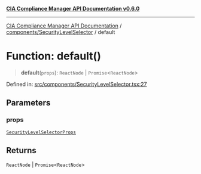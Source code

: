 [**CIA Compliance Manager API Documentation v0.6.0**](../../../README.md)

***

[CIA Compliance Manager API Documentation](../../../modules.md) / [components/SecurityLevelSelector](../README.md) / default

# Function: default()

> **default**(`props`): `ReactNode` \| `Promise`\<`ReactNode`\>

Defined in: [src/components/SecurityLevelSelector.tsx:27](https://github.com/Hack23/cia-compliance-manager/blob/ca083b463223765b22422b66b3a43930241849bd/src/components/SecurityLevelSelector.tsx#L27)

## Parameters

### props

[`SecurityLevelSelectorProps`](../interfaces/SecurityLevelSelectorProps.md)

## Returns

`ReactNode` \| `Promise`\<`ReactNode`\>
